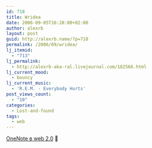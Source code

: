 ```yaml
---
id: 718
title: Wridea
date: 2006-09-05T16:28:00+02:00
author: alexrb
layout: post
guid: http://alexrb.name/?p=718
permalink: /2006/09/wridea/
lj_itemid:
  - "713"
lj_permalink:
  - http://alexrb-aka-ral.livejournal.com/182566.html
lj_current_mood:
  - bouncy
lj_current_music:
  - 'R.E.M. - Everybody Hurts'
post_views_count:
  - "10"
categories:
  - Lost-and-found
tags:
  - web
---
```

[OneNote в web 2.0](http://www.wridea.com/main.php) 🙂